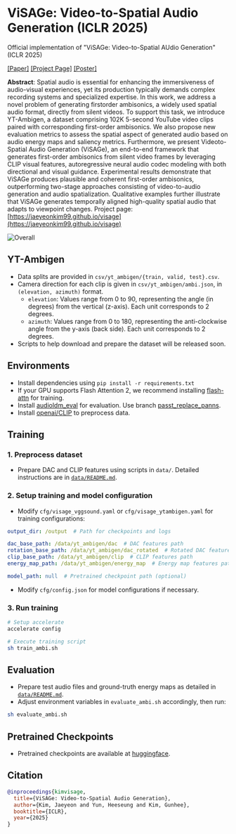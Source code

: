 # ViSAGe: Video-to-Spatial Audio Generation (ICLR 2025)

Official implementation of "ViSAGe: Video-to-Spatial AUdio Generation" (ICLR 2025)

[[Paper]](https://openreview.net/pdf?id=8bF1Vaj9tm) [[Project Page]](https://jaeyeonkim99.github.io/visage/)  [[Poster]](assets/visage_poster.pdf)

**Abstract**: Spatial audio is essential for enhancing the immersiveness of audio-visual experiences, yet its production typically demands complex recording systems and specialized expertise. In this work, we address a novel problem of generating firstorder ambisonics, a widely used spatial audio format, directly from silent videos. To support this task, we introduce YT-Ambigen, a dataset comprising 102K 5-second YouTube video clips paired with corresponding first-order ambisonics. We also propose new evaluation metrics to assess the spatial aspect of generated audio based on audio energy maps and saliency metrics. Furthermore, we present Videoto-Spatial Audio Generation (ViSAGe), an end-to-end framework that generates first-order ambisonics from silent video frames by leveraging CLIP visual features, autoregressive neural audio codec modeling with both directional and visual guidance. Experimental results demonstrate that ViSAGe produces plausible and
coherent first-order ambisonics, outperforming two-stage approaches consisting of video-to-audio generation and audio spatialization. Qualitative examples further
illustrate that ViSAGe generates temporally aligned high-quality spatial audio that adapts to viewpoint changes. Project page: [https://jaeyeonkim99.github.io/visage](https://jaeyeonkim99.github.io/visage)

![Overall](assets/keyidea.png)

## YT-Ambigen

- Data splits are provided in `csv/yt_ambigen/{train, valid, test}.csv`.
- Camera direction for each clip is given in `csv/yt_ambigen/ambi.json`, in `(elevation, azimuth)` format.
  - `elevation`: Values range from 0 to 90, representing the angle (in degrees) from the vertical (z-axis). Each unit corresponds to 2 degrees.
  - `azimuth`: Values range from 0 to 180, representing the anti-clockwise angle from the y-axis (back side). Each unit corresponds to 2 degrees.
- Scripts to help download and prepare the dataset will be released soon.

## Environments

- Install dependencies using `pip install -r requirements.txt`
- If your GPU supports Flash Attention 2, we recommend installing [flash-attn](https://github.com/Dao-AILab/flash-attention) for training.
- Install [audioldm_eval](https://github.com/haoheliu/audioldm_eval) for evaluation. Use branch [passt_replace_panns](https://github.com/haoheliu/audioldm_eval/tree/passt_replace_panns).
- Install [openai/CLIP](https://github.com/openai/CLIP) to preprocess data.

## Training

### 1. Preprocess dataset

- Prepare DAC and CLIP features using scripts in `data/`. Detailed instructions are in [`data/README.md`](data/README.md).

### 2. Setup training and model configuration

- Modify `cfg/visage_vggsound.yaml` or `cfg/visage_ytambigen.yaml` for training configurations:

```yaml
output_dir: /output  # Path for checkpoints and logs

dac_base_path: /data/yt_ambigen/dac  # DAC features path
rotation_base_path: /data/yt_ambigen/dac_rotated  # Rotated DAC features path
clip_base_path: /data/yt_ambigen/clip  # CLIP features path
energy_map_path: /data/yt_ambigen/energy_map  # Energy map features path

model_path: null  # Pretrained checkpoint path (optional)
```

- Modify `cfg/config.json` for model configurations if necessary.

### 3. Run training

```bash
# Setup accelerate
accelerate config

# Execute training script
sh train_ambi.sh
```

## Evaluation

- Prepare test audio files and ground-truth energy maps as detailed in [`data/README.md`](data/README.md).
- Adjust environment variables in `evaluate_ambi.sh` accordingly, then run:

```bash
sh evaluate_ambi.sh
```

## Pretrained Checkpoints

- Pretrained checkpoints are available at [huggingface](https://huggingface.co/jaeyeonkim99/visage/tree/main). 
  
## Citation

```bibtex
@inproceedings{kimvisage,
  title={ViSAGe: Video-to-Spatial Audio Generation},
  author={Kim, Jaeyeon and Yun, Heeseung and Kim, Gunhee},
  booktitle={ICLR},
  year={2025}
}
```
